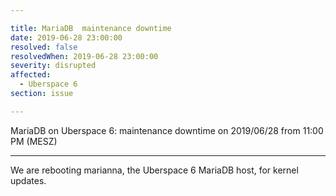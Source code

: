 ```yaml
---

title: MariaDB  maintenance downtime 
date: 2019-06-28 23:00:00
resolved: false
resolvedWhen: 2019-06-28 23:00:00
severity: disrupted
affected:
  - Uberspace 6
section: issue

---
```


MariaDB on Uberspace 6: maintenance downtime on 2019/06/28 from 11:00 PM (MESZ)


---

We are rebooting marianna, the Uberspace 6 MariaDB host, for kernel updates. 
